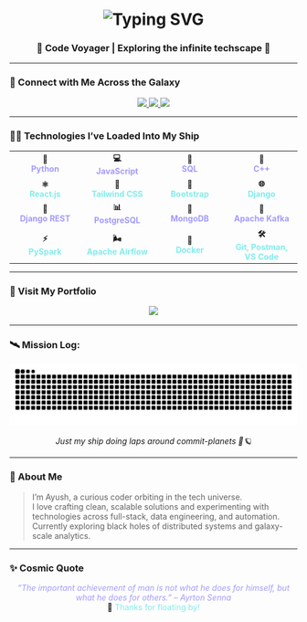 <!-- 🚀 Typing Animation Title -->
<h1 align="center">
  <img src="https://readme-typing-svg.demolab.com?font=Orbitron&size=30&duration=4000&pause=500&color=A29BFE&center=true&vCenter=true&width=435&lines=Hi+I'm+Ayush+Mishra;Full-Stack+Developer;Big+Data+Engineer;DevOps+Explorer" alt="Typing SVG" />
</h1>

<h3 align="center">🌌 Code Voyager | Exploring the infinite techscape 🚀</h3>

---

### 🌠 Connect with Me Across the Galaxy

<div align="center">
  <a href="mailto:ayushmishra2004op@gmail.com" target="_blank">
    <img src="https://img.shields.io/badge/Email-ayushmishra2004op@gmail.com-A29BFE?style=for-the-badge&logo=gmail&logoColor=white"/>
  </a>
  <a href="https://linkedin.com/in/ayushmi" target="_blank">
    <img src="https://img.shields.io/badge/LinkedIn-Ayush_Mishra-81ECEC?style=for-the-badge&logo=linkedin&logoColor=white"/>
  </a>
  <a href="https://www.leetcode.com/ayush_wants_a_burger" target="_blank">
    <img src="https://img.shields.io/badge/LeetCode-ayush_wants_a_burger-A29BFE?style=for-the-badge&logo=leetcode&logoColor=white"/>
  </a>
</div>

---

### 🧑‍🚀 Technologies I’ve Loaded Into My Ship

<div align="center">

<table>
<tr>
<td align="center" width="120"><strong>🐍<br><span style="color:#A29BFE">Python</span></strong></td>
<td align="center" width="120"><strong>💻<br><span style="color:#A29BFE">JavaScript</span></strong></td>
<td align="center" width="120"><strong>🧠<br><span style="color:#A29BFE">SQL</span></strong></td>
<td align="center" width="120"><strong>🚀<br><span style="color:#A29BFE">C++</span></strong></td>
</tr>

<tr>
<td align="center"><strong>⚛️<br><span style="color:#81ECEC">React.js</span></strong></td>
<td align="center"><strong>🎨<br><span style="color:#81ECEC">Tailwind CSS</span></strong></td>
<td align="center"><strong>🎨<br><span style="color:#81ECEC">Bootstrap</span></strong></td>
<td align="center"><strong>🌐<br><span style="color:#81ECEC">Django</span></strong></td>
</tr>

<tr>
<td align="center"><strong>🔐<br><span style="color:#A29BFE">Django REST</span></strong></td>
<td align="center"><strong>📊<br><span style="color:#A29BFE">PostgreSQL</span></strong></td>
<td align="center"><strong>🍃<br><span style="color:#A29BFE">MongoDB</span></strong></td>
<td align="center"><strong>🐘<br><span style="color:#A29BFE">Apache Kafka</span></strong></td>
</tr>

<tr>
<td align="center"><strong>⚡<br><span style="color:#81ECEC">PySpark</span></strong></td>
<td align="center"><strong>🌬️<br><span style="color:#81ECEC">Apache Airflow</span></strong></td>
<td align="center"><strong>🐳<br><span style="color:#81ECEC">Docker</span></strong></td>
<td align="center"><strong>🛠️<br><span style="color:#81ECEC">Git, Postman, VS Code</span></strong></td>
</tr>
</table>

</div>

---

### 🧭 Visit My Portfolio

<p align="center">
  <a href="#" target="_blank">
    <img src="https://img.shields.io/badge/Launch%20Portfolio-Click%20Here-81ECEC?style=for-the-badge&logo=rocket&logoColor=white"/>
  </a>
</p>

---

### 🛰️ Mission Log:

<p align="center">
  <img src="https://raw.githubusercontent.com/AyushColas/AyushColas/output/github-contribution-grid-snake.svg" alt="spaceship orbiting planets (contributions)" />
</p>

<p align="center">
  <em>Just my ship doing laps around commit-planets 🚀🪐</em>
</p>

---

### 🌌 About Me

> I’m Ayush, a curious coder orbiting in the tech universe.  
> I love crafting clean, scalable solutions and experimenting with technologies across full-stack, data engineering, and automation.  
> Currently exploring black holes of distributed systems and galaxy-scale analytics.

---

### ✨ Cosmic Quote

<p align="center">
  <em style="color:#A29BFE">“The important achievement of man is not what he does for himself, but what he does for others.” – Ayrton Senna</em><br/>
  🌌 <span style="color:#81ECEC">Thanks for floating by!</span>
</p>
